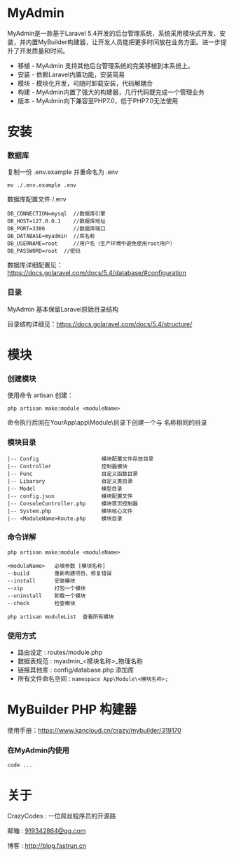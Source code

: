 # MyAdmin
MyAdmin是一款基于Laravel 5.4开发的后台管理系统，系统采用模块式开发、安装，并内置MyBuilder构建器，让开发人员能把更多时间放在业务方面。进一步提升了开发质量和时间。

* 移植 - MyAdmin 支持其他后台管理系统的完美移植到本系统上。
* 安装 - 依赖Laravel内置功能，安装简易
* 模块 - 模块化开发，可随时卸载安装，代码解耦合
* 构建 - MyAdmin内置了强大的构建器，几行代码既完成一个管理业务
* 版本 - MyAdmin向下兼容至PHP7.0，低于PHP7.0无法使用

# 安装

### 数据库
复制一份 .env.example 并重命名为 .env
```shell
mv ./.env.example .env
```
数据库配置文件 /.env

```
DB_CONNECTION=mysql  //数据库引擎
DB_HOST=127.0.0.1    //数据库地址
DB_PORT=3306         //数据库端口
DB_DATABASE=myadmin  //库名称
DB_USERNAME=root     //用户名（生产环境中避免使用root用户）
DB_PASSWORD=root  //密码
```

数据库详细配置见：https://docs.golaravel.com/docs/5.4/database/#configuration


### 目录
MyAdmin 基本保留Laravel原始目录结构

目录结构详细见：https://docs.golaravel.com/docs/5.4/structure/
# 模块
### 创建模块
使用命令 artisan 创建：
```shell
php artisan make:module <moduleName>
```
命令执行后回在YourApp\app\Module\目录下创建一个与 <moduleName>名称相同的目录
### 模块目录
```shell
|-- Config                    模块配置文件存放目录
|-- Controller                控制器模块
|-- Func                      自定义函数目录
|-- Libarary                  自定义类目录
|-- Model                     模型目录
|-- config.json               模块配置文件
|-- ConsoleController.php     模块首页控制器
|-- System.php                模块核心文件
|-- <ModuleName>Route.php     模块目录
```
### 命令详解
```shell
php artisan make:module <moduleName>

<moduleName>   必填参数 [模块名称]
--build        重新构建项目、修复错误
--install      安装模块
--zip          打包一个模块
--uninstall    卸载一个模块
--check        检查模块
```

```shell
php artisan moduleList  查看所有模块
```
### 使用方式
* 路由设定 : routes/module.php
* 数据表规范 : myadmin_<模块名称>_物理名称
* 链接其他库 : config/database.php 添加库
* 所有文件命名空间 : ```namespace App\Module\<模块名称>;```


# MyBuilder PHP 构建器
使用手册：https://www.kancloud.cn/crazy/mybuilder/319170

### 在MyAdmin内使用
```
code ...
```


# 关于

CrazyCodes : 一位屌丝程序员的开源路

邮箱 : 919342864@qq.com

博客 : http://blog.fastrun.cn